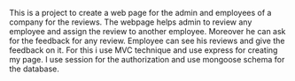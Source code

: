 This is a project to create a web page for the admin and employees of a company for the reviews. The webpage helps admin to review any employee and assign the review to another employee. Moreover he can ask for the feedback for any review.
Employee can see his reviews and give the feedback on it.
For this i use MVC technique and use express for creating my page. I use session for the authorization and use mongoose schema for the database.
